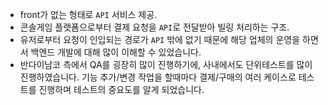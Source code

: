 - front가 없는 형태로 `API` 서비스 제공.
- 콘솔게임 플랫폼으로부터 결제 요청을 `API`로 전달받아 빌링 처리하는 구조.
- 유저로부터 요청이 인입되는 경로가 `API` 밖에 없기 때문에 해당 업체의 운영을 하면서 백엔드 개발에 대해 많이 이해할 수 있었습니다.
- 반다이남코 측에서 QA를 굉장히 많이 진행하기에, 사내에서도 단위테스트를 많이 진행하였습니다. 기능 추가/변경 작업을 할때마다 결제/구매의 여러 케이스로 테스트를 진행하며 테스트의 중요도를 알게 되었습니다.